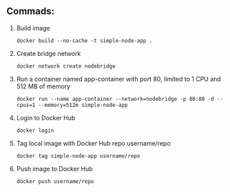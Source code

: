 ## Commads: 
1. Build image  
    ```
   docker build --no-cache -t simple-node-app . 
    ```
2. Create bridge network  
   ```
   docker network create nodebridge
   ```
3. Run a container named app-container with port 80, limited to 1 CPU and 512 MB of memory  
   ```
   docker run --name app-container --network=nodebridge -p 80:80 -d --cpus=1 --memory=512m simple-node-app
   ```
4. Login to Docker Hub
    ``` 
    docker login
    ```
5. Tag local image with Docker Hub repo username/repo   
    ```
   docker tag simple-node-app username/repo
   ```
6. Push image to Docker Hub  
   ```
   docker push username/repo
   ```
